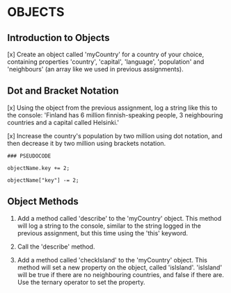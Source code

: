 # OBJECTS

## Introduction to Objects

[x] Create an object called 'myCountry' for a country of your choice, containing properties 'country', 'capital', 'language', 'population' and 'neighbours' (an array like we used in previous assignments).



## Dot and Bracket Notation

[x] Using the object from the previous assignment, log a string like this to the console: 'Finland has 6 million finnish-speaking people, 3 neighbouring countries and a capital called Helsinki.'

[x] Increase the country's population by two million using dot notation, and then decrease it by two million using brackets notation.

    ### PSEUDOCODE

    objectName.key += 2;

    objectName["key"] -= 2;




## Object Methods

1. Add a method called 'describe' to the 'myCountry' object.
This method will log a string to the console, similar to the string logged in the previous assignment, but this time using the 'this' keyword.

2. Call the 'describe' method.

3. Add a method called 'checkIsland' to the 'myCountry' object.
This method will set a new property on the object, called 'isIsland'. 
'isIsland' will be true if there are no neighbouring countries, and false if there are.
Use the ternary operator to set the property.